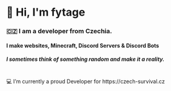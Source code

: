 <h1>👋 Hi, I'm fytage</h1>
<h3>🇨🇿 I am a developer from Czechia. </h3>
<h4>I make websites, Minecraft, Discord Servers & Discord Bots</h4>
<h5>I sometimes think of something random and make it a reality.</h5>

<br>
💻 I’m currently a proud Developer for https://czech-survival.cz
